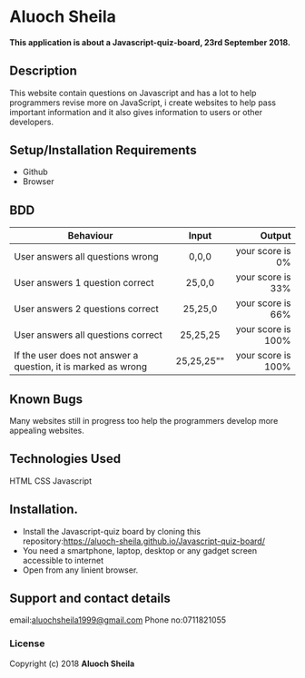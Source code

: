 # Aluoch Sheila
#### This application is about a Javascript-quiz-board, 23rd September 2018.
## Description
This website contain questions on Javascript and has a lot to help programmers revise more on JavaScript, i create websites to help pass important information and it also gives information to users or other developers.
## Setup/Installation Requirements
* Github
* Browser
## BDD

| Behaviour   |      Input     |  Output |
|----------|:-------------:|------:|
| User answers all questions wrong | 0,0,0 |    your score is 0% |
| User answers 1 question correct | 25,0,0 |    your score is 33% |
| User answers 2 questions correct | 25,25,0 |  your score is 66% |
| User answers all questions correct | 25,25,25 | your score is 100% |
| If the user does not answer a question, it is marked as wrong | 25,25,25"" | your score is 100% |
## Known Bugs
Many websites still in progress too help the programmers develop more appealing websites.
## Technologies Used
HTML
CSS
Javascript
## Installation.
* Install the Javascript-quiz board by cloning this repository:https://aluoch-sheila.github.io/Javascript-quiz-board/
* You need a smartphone, laptop, desktop or any gadget screen accessible to internet
* Open from any linient browser.
## Support and contact details
email:aluochsheila1999@gmail.com
Phone no:0711821055
### License

Copyright (c) 2018 **Aluoch Sheila**
